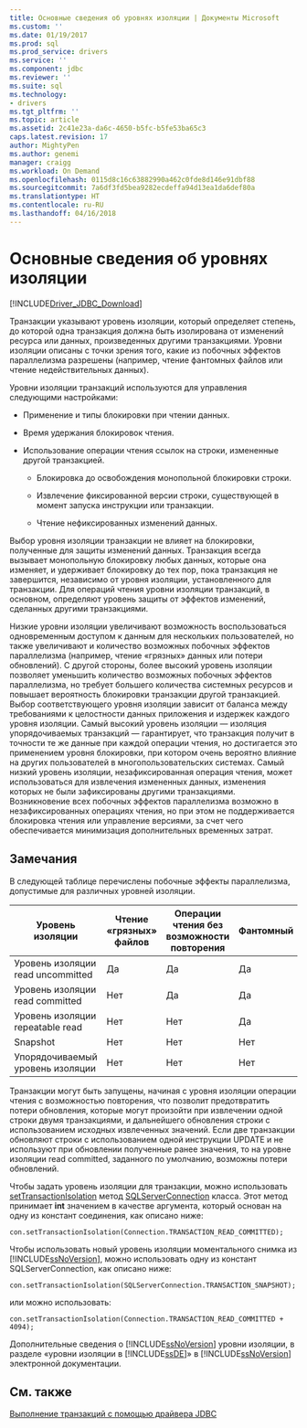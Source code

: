 ```yaml
---
title: Основные сведения об уровнях изоляции | Документы Microsoft
ms.custom: ''
ms.date: 01/19/2017
ms.prod: sql
ms.prod_service: drivers
ms.service: ''
ms.component: jdbc
ms.reviewer: ''
ms.suite: sql
ms.technology:
- drivers
ms.tgt_pltfrm: ''
ms.topic: article
ms.assetid: 2c41e23a-da6c-4650-b5fc-b5fe53ba65c3
caps.latest.revision: 17
author: MightyPen
ms.author: genemi
manager: craigg
ms.workload: On Demand
ms.openlocfilehash: 0115d8c16c63882990a462c0fde8d146e91dbf88
ms.sourcegitcommit: 7a6df3fd5bea9282ecdeffa94d13ea1da6def80a
ms.translationtype: HT
ms.contentlocale: ru-RU
ms.lasthandoff: 04/16/2018
---
```

# <a name="understanding-isolation-levels"></a>Основные сведения об уровнях изоляции
[!INCLUDE[Driver_JDBC_Download](../../includes/driver_jdbc_download.md)]

  Транзакции указывают уровень изоляции, который определяет степень, до которой одна транзакция должна быть изолирована от изменений ресурса или данных, произведенных другими транзакциями. Уровни изоляции описаны с точки зрения того, какие из побочных эффектов параллелизма разрешены (например, чтение фантомных файлов или чтение недействительных данных).  
  
 Уровни изоляции транзакций используются для управления следующими настройками:  
  
-   Применение и типы блокировки при чтении данных.  
  
-   Время удержания блокировок чтения.  
  
-   Использование операции чтения ссылок на строки, измененные другой транзакцией.  
  
    -   Блокировка до освобождения монопольной блокировки строки.  
  
    -   Извлечение фиксированной версии строки, существующей в момент запуска инструкции или транзакции.  
  
    -   Чтение нефиксированных изменений данных.  
  
 Выбор уровня изоляции транзакции не влияет на блокировки, полученные для защиты изменений данных. Транзакция всегда вызывает монопольную блокировку любых данных, которые она изменяет, и удерживает блокировку до тех пор, пока транзакция не завершится, независимо от уровня изоляции, установленного для транзакции. Для операций чтения уровни изоляции транзакций, в основном, определяют уровень защиты от эффектов изменений, сделанных другими транзакциями.  
  
 Низкие уровни изоляции увеличивают возможность воспользоваться одновременным доступом к данным для нескольких пользователей, но также увеличивают и количество возможных побочных эффектов параллелизма (например, чтение «грязных» данных или потери обновлений). С другой стороны, более высокий уровень изоляции позволяет уменьшить количество возможных побочных эффектов параллелизма, но требует большего количества системных ресурсов и повышает вероятность блокировки транзакции другой транзакцией. Выбор соответствующего уровня изоляции зависит от баланса между требованиями к целостности данных приложения и издержек каждого уровня изоляции. Самый высокий уровень изоляции — изоляция упорядочиваемых транзакций — гарантирует, что транзакция получит в точности те же данные при каждой операции чтения, но достигается это применением уровня блокировки, при котором очень вероятно влияние на других пользователей в многопользовательских системах. Самый низкий уровень изоляции, незафиксированная операция чтения, может использоваться для извлечения измененных данных, изменения которых не были зафиксированы другими транзакциями. Возникновение всех побочных эффектов параллелизма возможно в незафиксированных операциях чтения, но при этом не поддерживается блокировка чтения или управление версиями, за счет чего обеспечивается минимизация дополнительных временных затрат.  
  
## <a name="remarks"></a>Замечания  
 В следующей таблице перечислены побочные эффекты параллелизма, допустимые для различных уровней изоляции.  
  
|Уровень изоляции|Чтение «грязных» файлов|Операции чтения без возможности повторения|Фантомный|  
|---------------------|----------------|-------------------------|-------------|  
|Уровень изоляции read uncommitted|Да|Да|Да|  
|Уровень изоляции read committed|Нет|Да|Да|  
|Уровень изоляции repeatable read|Нет|Нет|Да|  
|Snapshot|Нет|Нет|Нет|  
|Упорядочиваемый уровень изоляции|Нет|Нет|Нет|  
  
 Транзакции могут быть запущены, начиная с уровня изоляции операции чтения с возможностью повторения, что позволит предотвратить потери обновления, которые могут произойти при извлечении одной строки двумя транзакциями, и дальнейшего обновления строки с использованием исходных извлеченных значений. Если две транзакции обновляют строки с использованием одной инструкции UPDATE и не используют при обновлении полученные ранее значения, то на уровне изоляции read committed, заданного по умолчанию, возможны потери обновлений.  
  
 Чтобы задать уровень изоляции для транзакции, можно использовать [setTransactionIsolation](../../connect/jdbc/reference/settransactionisolation-method-sqlserverconnection.md) метод [SQLServerConnection](../../connect/jdbc/reference/sqlserverconnection-class.md) класса. Этот метод принимает **int** значением в качестве аргумента, который основан на одну из констант соединения, как описано ниже:  
  
```  
con.setTransactionIsolation(Connection.TRANSACTION_READ_COMMITTED);  
```  
  
 Чтобы использовать новый уровень изоляции моментального снимка из [!INCLUDE[ssNoVersion](../../includes/ssnoversion_md.md)], можно использовать одну из констант SQLServerConnection, как описано ниже:  
  
```  
con.setTransactionIsolation(SQLServerConnection.TRANSACTION_SNAPSHOT);  
```  
  
 или можно использовать:  
  
```  
con.setTransactionIsolation(Connection.TRANSACTION_READ_COMMITTED + 4094);  
```  
  
 Дополнительные сведения о [!INCLUDE[ssNoVersion](../../includes/ssnoversion_md.md)] уровни изоляции, в разделе «уровни изоляции в [!INCLUDE[ssDE](../../includes/ssde_md.md)]» в [!INCLUDE[ssNoVersion](../../includes/ssnoversion_md.md)] электронной документации.  
  
## <a name="see-also"></a>См. также  
 [Выполнение транзакций с помощью драйвера JDBC](../../connect/jdbc/performing-transactions-with-the-jdbc-driver.md)  
  
  
